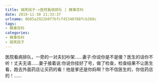 ```yaml
---
title: 搞笑段子->医院看病排队 | 糗事百科
date: 2019-11-30 21:33:37
urlname: 0b05a2922b9f7bfcf45340788fcb268c
tags: 
- 糗事百科
categories:
- 糗事百科
- 搞笑段子
---
```

医院看病排队，一旁的一对夫妇吵架……妻子:你说你是不是傻？医生的话你不听！丈夫无语……妻子接着说:你说你挂好了号，做了检查，检查结果不让医生看，跑去外面药店让买药的看！他是爹还是你妈啊？你不信医生的，你信药店的！……


